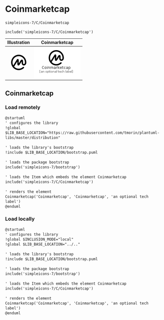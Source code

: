 # Coinmarketcap


```text
simpleicons-7/C/Coinmarketcap
```

```text
include('simpleicons-7/C/Coinmarketcap')
```



| Illustration | Coinmarketcap |
| :---: | :---: |
| ![illustration for Illustration](../../simpleicons-7/C/Coinmarketcap.png) | ![illustration for Coinmarketcap](../../simpleicons-7/C/Coinmarketcap.Local.png) |




## Coinmarketcap

### Load remotely
```plantuml
@startuml
' configures the library
!global $LIB_BASE_LOCATION="https://raw.githubusercontent.com/tmorin/plantuml-libs/master/distribution"

' loads the library's bootstrap
!include $LIB_BASE_LOCATION/bootstrap.puml

' loads the package bootstrap
include('simpleicons-7/bootstrap')

' loads the Item which embeds the element Coinmarketcap
include('simpleicons-7/C/Coinmarketcap')

' renders the element
Coinmarketcap('Coinmarketcap', 'Coinmarketcap', 'an optional tech label')
@enduml
```

### Load locally
```plantuml
@startuml
' configures the library
!global $INCLUSION_MODE="local"
!global $LIB_BASE_LOCATION="../.."

' loads the library's bootstrap
!include $LIB_BASE_LOCATION/bootstrap.puml

' loads the package bootstrap
include('simpleicons-7/bootstrap')

' loads the Item which embeds the element Coinmarketcap
include('simpleicons-7/C/Coinmarketcap')

' renders the element
Coinmarketcap('Coinmarketcap', 'Coinmarketcap', 'an optional tech label')
@enduml
```

